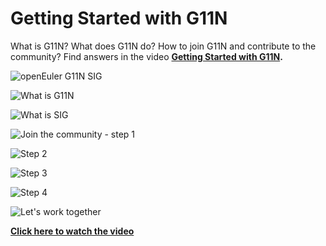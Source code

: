 # Getting Started with G11N
What is G11N? What does G11N do? How to join G11N and contribute to the community?
Find answers in the video **[Getting Started with G11N](https://www.bilibili.com/video/BV1DU4y1A7vB?from=search&seid=2215689971431695071&spm_id_from=333.337.0.0).**

![openEuler G11N SIG](https://gitee.com/openeuler/G11N/raw/master/Videos/Images/1.PNG)

![What is G11N](https://gitee.com/openeuler/G11N/raw/master/Videos/Images/3.png)

![What is SIG](https://gitee.com/openeuler/G11N/raw/master/Videos/Images/4.png)

![Join the community - step 1](https://gitee.com/openeuler/G11N/raw/master/Videos/Images/5.png)

![Step 2](https://gitee.com/openeuler/G11N/raw/master/Videos/Images/6.png)

![Step 3](https://gitee.com/openeuler/G11N/raw/master/Videos/Images/7.png)

![Step 4](https://gitee.com/openeuler/G11N/raw/master/Videos/Images/8.png)

![Let's work together](https://gitee.com/openeuler/G11N/raw/master/Videos/Images/9.png)

**[Click here to watch the video](https://www.bilibili.com/video/BV1DU4y1A7vB?from=search&seid=2215689971431695071&spm_id_from=333.337.0.0)**